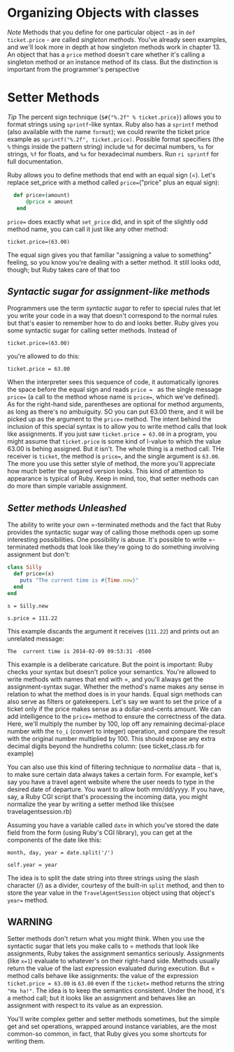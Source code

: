 # Organizing Objects with classes #

*Note* Methods that you define for one particular object - as in `def ticket.price` - are called *singleton methods*. You've already seen examples, and we'll look more in depth at how singleton methods work in chapter 13. An object that has a `price` method doesn't care whether it's calling a singleton method or an instance method of its class. But the distinction is important from the programmer's perspective

# Setter Methods #

*Tip* The percent sign technique (`$#{"%.2f" % ticket.price}`) allows you to format strings using `sprintf`-like syntax. Ruby also has a `sprintf` method (also available with the name `format`); we could rewrite the ticket price example as `sprintf("%.2f", ticket.price)`. Possible format specifiers (the `%` things inside the pattern string) include `%d` for decimal numbers, `%s` for strings, `%f` for floats, and `%x` for hexadecimal numbers. Run `ri sprintf` for full documentation.

Ruby allows you to define methods that end with an equal sign (=). Let's replace set_price with a method
called `price=`("price" plus an equal sign):

```ruby
  def price=(amount)
      @price = amount
   end
   ```

`price=` does exactly what `set_price` did, and in spit of the slightly odd method name, you can call it just like any other method:

`ticket.price=(63.00)`

The equal sign gives you that familiar "assigning a value to something" feeling, so you know you're dealing with a setter method. It still looks odd, though; but Ruby takes care of that too


## *Syntactic sugar for assignment-like methods* ##

Programmers use the term *syntactic sugar* to refer to special rules that let you write your code in a way that doesn't correspond to the normal rules but that's easier to remember how to do and looks better.
  Ruby gives you some syntactic sugar for calling setter methods. Instead of

  `ticket.price=(63.00)`

  you're allowed to do this:

  `ticket.price = 63.00`

  When the interpreter sees this sequence of code, it automatically ignores the space before the equal sign and reads `price = ` as the single message `price=` (a call to the method whose name is `price=`, which we've defined). As for the right-hand side, parentheses are optional for method arguments, as long as there's no ambuiguity. SO you can put 63.00 there, and it will be picked up as the argument to the `price=` method.
    The intent behind the inclusion of this special syntax is to allow you to write method calls that look
  like assignments. If you just saw `ticket.price = 63.00` in a program, you might assume that `ticket.price` is some kind of l-value to which the value 63.00 is behing assigned. But it isn't. The whole thing is a method call. THe receiver is `ticket`, the method is `price=`, and the single argument is `63.00`.
    The more you use this setter style of method, the more you'll appreciate how much better the sugared
  version looks. This kind of attention to appearance is typical of Ruby.
    Keep in mind, too, that setter methods can do more than simple variable assignment.

## *Setter methods Unleashed* ##
The ability to write your own =-terminated methods and the fact that Ruby provides the syntactic sugar way of calling those methods open up some interesting possibilities.
  One possibility is abuse. It's possible to write =-terminated methods that look like they're going to do
something involving assignment but don't:

```ruby
class Silly
  def price=(x)
    puts "The current time is #{Time.now}"
  end
end
  ```

`s = Silly.new`

`s.price = 111.22`

This example discards the argument it receives (`111.22`) and prints out an unrelated message:

`The  current time is 2014-02-09 09:53:31 -0500`

This example is a deliberate caricature. But the point is important: Ruby checks your syntax but doesn't police your semantics. You're allowed to write methods with names that end with =, and you'll always get the assignment-syntax sugar. Whether the method's name makes any sense in relation to what the method does is in your hands.
  Equal sign methods can also serve as filters or gatekeepers. Let's say we want to set the price of a
ticket only if the price makes sense as a dollar-and-cents amount. We can add intelligence to the `price=` method to ensure the correctness of the data. Here, we'll multiply the number by 100, lop off any remaining decimal-place number with the `to_i` (convert to integer) operation, and compare the result with the original number multiplied by 100. This should expose any extra decimal digits beyond the hundreths column: (see ticket_class.rb for example)

You can also use this kind of filtering technique to *normalise* data - that is, to make sure certain data always takes a certain form. For example, ket's say you have a travel agent website where the user needs to type in the desired date of departure. You want to allow both mm/dd/yyyy.
  If you have, say, a Ruby CGI script that's processing the incoming data, you might normalize the year by
writing a setter method like this(see travelagentsession.rb)

Assuming you have a variable called `date` in which you've stored the date field from the form (using Ruby's CGI library), you can get at the components of the date like this:

`month, day, year = date.split('/')`

`self.year = year`

The idea is to split the date string into three strings using the slash character (/) as a divider, courtesy of the built-in `split` method, and then to store the year value in the `TravelAgentSession` object using that object's `year=` method.

## WARNING ##
  Setter methods don't return what you might think. When you use the syntactic sugar that lets you make calls to = methods that look like assignments, Ruby takes the assignment semantics seriously. Assignments (like `x=1`) evaluate to whatever's on their right-hand side. Methods usually return the value of the last expression evaluated during execution. But = method calls behave like assignments: the value of the expression `ticket.price = 63.00` is `63.00` even if the `ticket=` method returns the string `"Ha ha!"`. The idea is to keep the semantics consistent. Under the hood, it's a method call; but it looks like an assignment and behaves like an assignment with respect to its value as an expression.

You'll write complex getter and setter methods sometimes, but the simple get and set operations, wrapped around instance variables, are the most common-so common, in fact, that Ruby gives you some shortcuts for writing them.
